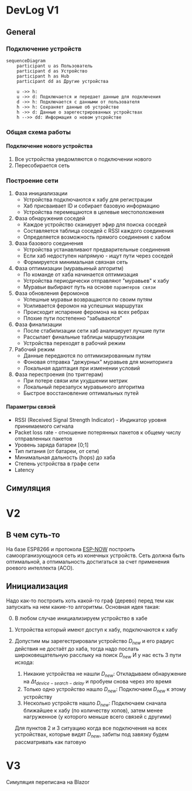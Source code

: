 # DevLog V1

## General

### Подключение устройств

```mermaid
sequenceDiagram
    participant u as Пользователь
    participant d as Устройство
    participant h as Hub
    participant dd as Другие устройства

	u ->> h:
	u ->> d: Подключается и передает данные для подключения
	d ->> h: Подключается с данными от пользователя
	h ->> h: Сохраняет данные об устройстве
	h ->> d: Данные о зарегестрированных устройствах
	h -->> dd: Информация о новом утсройстве
```

### Общая схема работы

#### Подключение нового устройства

1. Все устройства уведомляются о подключении нового
2. Пересобирается сеть

### Построение сети

1. Фаза инициализации
   - Устройства подключаются к хабу для регистрации
   - Хаб присваивает ID и собирает базовую информацию
   - Устройства перемещаются в целевые местоположения
2. Фаза обнаружения соседей
   - Каждое устройство сканирует эфир для поиска соседей
   - Составляется таблица соседей с RSSI каждого соединения
   - Определяется возможность прямого соединения с хабом
3. Фаза базового соединения
   - Устройства устанавливают предварительные соединения
   - Если хаб недоступен напрямую - ищут пути через соседей
   - Формируется минимальная связная сеть
4. Фаза оптимизации (муравьиный алгоритм)
   - По команде от хаба начинается оптимизация
   - Устройства периодически отправляют "муравьев" к хабу
   - Муравьи выбирают путь на основе `парамтеров связи`
5. Фаза обновления феромонов
   - Успешные муравьи возвращаются по своим путям
   - Усиливается феромон на успешных маршрутах
   - Происходит испарение феромона на всех ребрах
   - Плохие пути постепенно "забываются"
6. Фаза финализации
   - После стабилизации сети хаб анализирует лучшие пути
   - Рассылает финальные таблицы маршрутизации
   - Устройства переходят в рабочий режим
7. Рабочий режим
   - Данные передаются по оптимизированным путям
   - Фоновая отправка "дежурных" муравьев для мониторинга
   - Локальная адаптация при изменении условий
8. Фаза перестроения (по триггерам)
   - При потере связи или ухудшении метрик
   - Локальный перезапуск муравьиного алгоритма
   - Быстрое восстановление оптимальных путей

#### Параметры связей

- RSSI (Received Signal Strength Indicator) - Индикатор уровня принимаемого сигнала
- Packet loss rate - отношение потерянных пакетов к общему числу отправленных пакетов
- Уровень заряда батареи [0;1]
- Тип питания (от батареи, от сети)
- Минимальная дальность (hops) до хаба
- Степень устройства в графе сети
- Latency

## Симуляция

# V2

## В чем суть-то

На базе ESP8266 и протокола [ESP-NOW](https://www.espressif.com/en/solutions/low-power-solutions/esp-now) построить самоорганизующуюся сеть из конечных устройств. Сеть должна быть оптимальной, а отпимальность достигаться за счет применения роевого интеллекта (ACO).

## Инициализация

Надо как-то построить хоть какой-то граф (дерево) перед тем как
запускать на нем какие-то алгоритмы.
Основная идея такая:

0. В любом случае инициализируем устройство в хабе
1. Устройства который имеют доступ к хабу, подключаются к хабу
2. Допустим мы зарегестрировали устройство $D_{new}$ и его радиус действия не достаёт до хаба, тогда надо послать широковещательную расслыку на поиск $D_{new}$
   И у нас есть 3 пути исхода:

   1. Никакие устройства не нашли $D_{new}$:
      Откладываем обнаружение на $\Delta t_{device-search-delay}$ и пробуем снова через это время
   2. Только одно устройство нашло $D_{new}$:
      Подключаем $D_{new}$ к этому устройству
   3. Несколько устройств нашло $D_{new}$:
      Подключаем сначала ближайшее к хабу (по количеству хопов), затем менее нагруженное (у которого меньше всего связей с другими)

   Для пунктов 2 и 3 ситуацию когда все подключения на всех устройствах, которые видят $D_{new}$, забиты под завязку будем рассматривать как патовую

# V3

Симуляция переписана на Blazor
